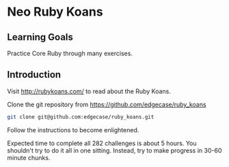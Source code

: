 # Neo Ruby Koans

## Learning Goals

Practice Core Ruby through many exercises.

## Introduction

Visit http://rubykoans.com/ to read about the Ruby Koans.

Clone the git repository from https://github.com/edgecase/ruby_koans

```sh
git clone git@github.com:edgecase/ruby_koans.git
```

Follow the instructions to become enlightened.

Expected time to complete all 282 challenges is about 5 hours. You shouldn't try to do it all in one sitting. Instead, try to make progress in 30-60 minute chunks.
